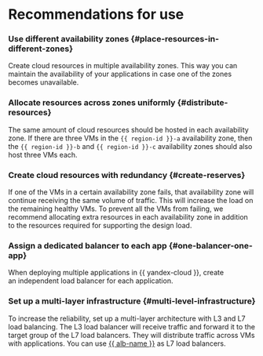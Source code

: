# Recommendations for use

### Use different availability zones {#place-resources-in-different-zones}

Create cloud resources in multiple availability zones. This way you can maintain the availability of your applications in case one of the zones becomes unavailable.

### Allocate resources across zones uniformly {#distribute-resources}

The same amount of cloud resources should be hosted in each availability zone. If there are three VMs in the `{{ region-id }}-a` availability zone, then the `{{ region-id }}-b` and `{{ region-id }}-c` availability zones should also host three VMs each.

### Create cloud resources with redundancy {#create-reserves}

If one of the VMs in a certain availability zone fails, that availability zone will continue receiving the same volume of traffic. This will increase the load on the remaining healthy VMs. To prevent all the VMs from failing, we recommend allocating extra resources in each availability zone in addition to the resources required for supporting the design load.

### Assign a dedicated balancer to each app {#one-balancer-one-app}

When deploying multiple applications in {{ yandex-cloud }}, create an independent load balancer for each application.

### Set up a multi-layer infrastructure {#multi-level-infrastructure}

To increase the reliability, set up a multi-layer architecture with L3 and L7 load balancing. The L3 load balancer will receive traffic and forward it to the target group of the L7 load balancers. They will distribute traffic across VMs with applications. You can use [{{ alb-name }}](../../application-load-balancer/) as L7 load balancers.
